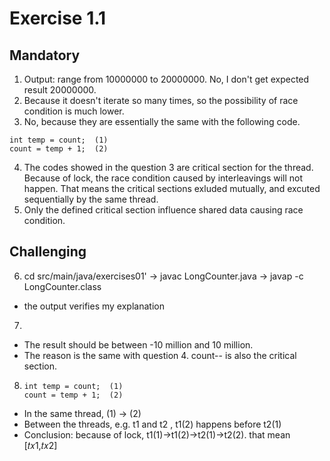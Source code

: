 # Exercise 1.1

## Mandatory

1. Output: range from 10000000 to 20000000. No, I don't get expected result 20000000.
2. Because it doesn't iterate so many times, so the possibility of race condition is much lower.
3. No, because they are essentially the same with the following code.

```
int temp = count;  (1)
count = temp + 1;  (2)
```

4. The codes showed in the question 3 are critical section for the thread. Because of lock, the race condition caused by interleavings will not happen. That means the critical sections exluded mutually, and excuted sequentially by the same thread.
5. Only the defined critical section influence shared data causing race condition.

## Challenging

6. cd src/main/java/exercises01' -> javac LongCounter.java -> javap -c LongCounter.class

- the output verifies my explanation

7.

- The result should be between -10 million and 10 million.
- The reason is the same with question 4. count-- is also the critical section.

8. ```
   int temp = count;  (1)
   count = temp + 1;  (2)
   ```

- In the same thread, (1) -> (2)
- Between the threads, e.g. t1 and t2 , t1(2) happens before t2(1)
- Conclusion: because of lock, t1(1)->t1(2)->t2(1)->t2(2). that mean \[𝑡𝑥1,𝑡𝑥2\]
